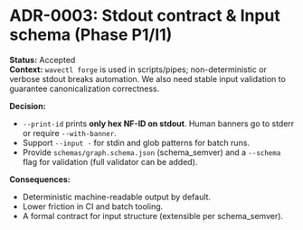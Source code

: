 # ADR-0003: Stdout contract & Input schema (Phase P1/I1)

**Status:** Accepted  
**Context:** `wavectl forge` is used in scripts/pipes; non-deterministic or verbose stdout breaks automation.
We also need stable input validation to guarantee canonicalization correctness.

**Decision:**
- `--print-id` prints **only hex NF-ID on stdout**. Human banners go to stderr or require `--with-banner`.
- Support `--input -` for stdin and glob patterns for batch runs.
- Provide `schemas/graph.schema.json` (schema_semver) and a `--schema` flag for validation (full validator can be added).

**Consequences:**
- Deterministic machine-readable output by default.
- Lower friction in CI and batch tooling.
- A formal contract for input structure (extensible per schema_semver).
